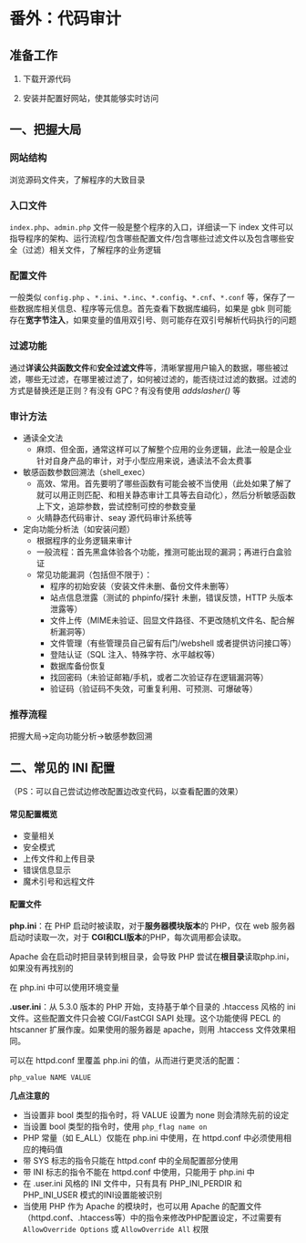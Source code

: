 # 番外：代码审计

## 准备工作

1. 下载开源代码

2. 安装并配置好网站，使其能够实时访问

    

## 一、把握大局

### 网站结构

浏览源码文件夹，了解程序的大致目录

### 入口文件

`index.php`、`admin.php` 文件一般是整个程序的入口，详细读一下 index 文件可以指导程序的架构、运行流程/包含哪些配置文件/包含哪些过滤文件以及包含哪些安全（过滤）相关文件，了解程序的业务逻辑

### 配置文件

一般类似 `config.php` 、`*.ini`、`*.inc`、`*.config`、`*.cnf`、`*.conf` 等，保存了一些数据库相关信息、程序等元信息。首先查看下数据库编码，如果是 gbk 则可能存在**宽字节注入**，如果变量的值用双引号、则可能存在双引号解析代码执行的问题

### 过滤功能

通过**详读公共函数文件**和**安全过滤文件**等，清晰掌握用户输入的数据，哪些被过滤，哪些无过滤，在哪里被过滤了，如何被过滤的，能否绕过过滤的数据。过滤的方式是替换还是正则？有没有 GPC？有没有使用 *addslasher()* 等

### 审计方法

- 通读全文法
    - 麻烦、但全面，通常这样可以了解整个应用的业务逻辑，此法一般是企业针对自身产品的审计，对于小型应用来说，通读法不会太费事
- 敏感函数参数回溯法（shell_exec）
    - 高效、常用。首先要明了哪些函数有可能会被不当使用（此处如果了解了就可以用正则匹配、和相关静态审计工具等去自动化），然后分析敏感函数上下文，追踪参数，尝试控制可控的参数变量
    - 火睛静态代码审计、seay 源代码审计系统等
- 定向功能分析法（如安装问题）
    - 根据程序的业务逻辑来审计
    - 一般流程：首先黑盒体验各个功能，推测可能出现的漏洞；再进行白盒验证
    - 常见功能漏洞（包括但不限于）：
        - 程序的初始安装（安装文件未删、备份文件未删等）
        - 站点信息泄露（测试的 phpinfo/探针 未删，错误反馈，HTTP 头版本泄露等）
        - 文件上传（MIME未验证、回显文件路径、不更改随机文件名、配合解析漏洞等）
        - 文件管理（有些管理员自己留有后门/webshell 或者提供访问接口等）
        - 登陆认证（SQL 注入、特殊字符、水平越权等）
        - 数据库备份恢复
        - 找回密码（未验证邮箱/手机，或者二次验证存在逻辑漏洞等）
        - 验证码（验证码不失效，可重复利用、可预测、可爆破等）

### 推荐流程

把握大局->定向功能分析->敏感参数回溯



## 二、常见的 INI 配置

（PS：可以自己尝试边修改配置边改变代码，以查看配置的效果）

#### 常见配置概览

- 变量相关
- 安全模式
- 上传文件和上传目录
- 错误信息显示
- 魔术引号和远程文件



#### 配置文件

**php.ini**：在 PHP 启动时被读取，对于**服务器模块版本**的 PHP，仅在 web 服务器启动时读取一次，对于 **CGI和CLI版本**的PHP，每次调用都会读取。

Apache 会在启动时把目录转到根目录，会导致 PHP 尝试在**根目录**读取php.ini，如果没有再找别的

在 php.ini 中可以使用环境变量

**.user.ini**：从 5.3.0 版本的 PHP 开始，支持基于单个目录的 .htaccess 风格的 ini 文件。这些配置文件只会被 CGI/FastCGI SAPI 处理。这个功能使得 PECL 的 htscanner 扩展作废。如果使用的服务器是 apache，则用 .htaccess 文件效果相同。

可以在 httpd.conf 里覆盖 php.ini 的值，从而进行更灵活的配置：

```
php_value NAME VALUE
```

**几点注意的**

- 当设置非 bool 类型的指令时，将 VALUE 设置为 none 则会清除先前的设定
- 当设置 bool 类型的指令时，使用 `php_flag name on`
- PHP 常量（如 E_ALL）仅能在 php.ini 中使用，在 httpd.conf 中必须使用相应的掩码值
- 带 SYS 标志的指令只能在 httpd.conf 中的全局配置部分使用
- 带 INI 标志的指令不能在 httpd.conf 中使用，只能用于 php.ini 中
- 在 .user.ini 风格的 INI 文件中，只有具有 PHP_INI_PERDIR 和 PHP_INI_USER 模式的INI设置能被识别
- 当使用 PHP 作为 Apache 的模块时，也可以用 Apache 的配置文件（httpd.conf、.htaccess等）中的指令来修改PHP配置设定，不过需要有 `AllowOverride Options` 或 `AllowOverride All` 权限















